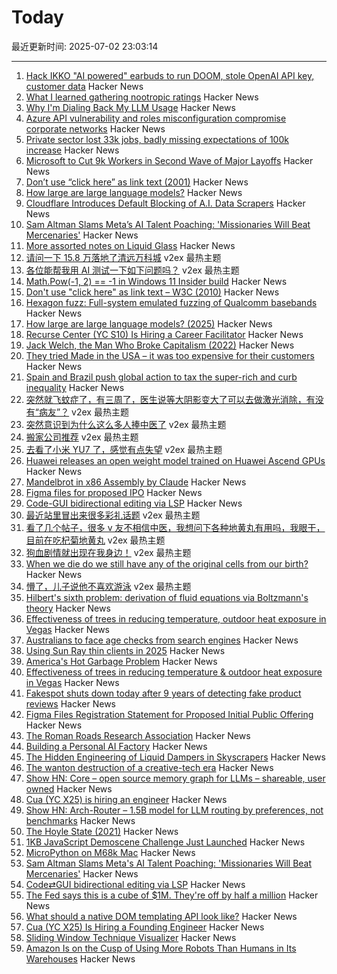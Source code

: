 # Today

最近更新时间: 2025-07-02 23:03:14

--- 
1. [Hack IKKO "AI powered" earbuds to run DOOM, stole OpenAI API key, customer data](https://blog.mgdproductions.com/ikko-activebuds/) Hacker News
2. [What I learned gathering nootropic ratings](https://troof.blog/posts/nootropics/) Hacker News
3. [Why I'm Dialing Back My LLM Usage](https://zed.dev/blog/dialing-back-my-llm-usage-with-alberto-fortin) Hacker News
4. [Azure API vulnerability and roles misconfiguration compromise corporate networks](https://www.token.security/blog/azures-role-roulette-how-over-privileged-roles-and-api-vulnerabilities-expose-enterprise-networks) Hacker News
5. [Private sector lost 33k jobs, badly missing expectations of 100k increase](https://www.cnbc.com/2025/07/02/adp-jobs-report-june-2025.html) Hacker News
6. [Microsoft to Cut 9k Workers in Second Wave of Major Layoffs](https://www.bloomberg.com/news/articles/2025-07-02/microsoft-to-cut-9-000-workers-in-second-wave-of-major-layoffs) Hacker News
7. [Don’t use “click here” as link text (2001)](https://www.w3.org/QA/Tips/noClickHere) Hacker News
8. [How large are large language models?](https://gist.github.com/rain-1/cf0419958250d15893d8873682492c3e) Hacker News
9. [Cloudflare Introduces Default Blocking of A.I. Data Scrapers](https://www.nytimes.com/2025/07/01/technology/cloudflare-ai-data.html) Hacker News
10. [Sam Altman Slams Meta’s AI Talent Poaching: 'Missionaries Will Beat Mercenaries'](https://www.wired.com/story/sam-altman-meta-ai-talent-poaching-spree-leaked-messages/) Hacker News
11. [More assorted notes on Liquid Glass](https://morrick.me/archives/10068) Hacker News
12. [请问一下 15.8 万落地了清远万科城](https://www.v2ex.com/t/1142503) v2ex 最热主题
13. [各位能帮我用 AI 测试一下如下问题吗？](https://www.v2ex.com/t/1142428) v2ex 最热主题
14. [Math.Pow(-1, 2) == -1 in Windows 11 Insider build](https://github.com/dotnet/runtime/issues/117233) Hacker News
15. [Don't use "click here" as link text – W3C (2010)](https://www.w3.org/QA/Tips/noClickHere) Hacker News
16. [Hexagon fuzz: Full-system emulated fuzzing of Qualcomm basebands](https://www.srlabs.de/blog-post/hexagon-fuzz-full-system-emulated-fuzzing-of-qualcomm-basebands) Hacker News
17. [How large are large language models? (2025)](https://gist.github.com/rain-1/cf0419958250d15893d8873682492c3e) Hacker News
18. [Recurse Center (YC S10) Is Hiring a Career Facilitator](https://recurse.notion.site/Career-Facilitator-22300db231b580ba9190df9d5e480080) Hacker News
19. [Jack Welch, the Man Who Broke Capitalism (2022)](https://www.forbes.com/sites/kylewestaway/2022/05/31/jack-welch-the-man-who-broke-capitalism/) Hacker News
20. [They tried Made in the USA – it was too expensive for their customers](https://www.reuters.com/business/they-tried-made-usa-it-was-too-expensive-their-customers-2025-07-02/) Hacker News
21. [Spain and Brazil push global action to tax the super-rich and curb inequality](https://news.un.org/en/story/2025/07/1165146) Hacker News
22. [突然就飞蚊症了，有三周了，医生说等大阴影变大了可以去做激光消除，有没有“病友”？](https://www.v2ex.com/t/1142436) v2ex 最热主题
23. [突然意识到为什么这么多人捧中医了](https://www.v2ex.com/t/1142410) v2ex 最热主题
24. [搬家公司推荐](https://www.v2ex.com/t/1142384) v2ex 最热主题
25. [去看了小米 YU7 了，感觉有点失望](https://www.v2ex.com/t/1142380) v2ex 最热主题
26. [Huawei releases an open weight model trained on Huawei Ascend GPUs](https://arxiv.org/abs/2505.21411) Hacker News
27. [Mandelbrot in x86 Assembly by Claude](https://simonwillison.net/2025/Jul/2/mandelbrot-in-x86-assembly-by-claude/) Hacker News
28. [Figma files for proposed IPO](https://www.figma.com/blog/s1-public/) Hacker News
29. [Code-GUI bidirectional editing via LSP](https://jamesbvaughan.com/bidirectional-editing/) Hacker News
30. [最近站里冒出来很多彩礼话题](https://www.v2ex.com/t/1142391) v2ex 最热主题
31. [看了几个帖子，很多 v 友不相信中医，我想问下各种地黄丸有用吗，我眼干，目前在吃杞菊地黄丸](https://www.v2ex.com/t/1142383) v2ex 最热主题
32. [狗血剧情就出现在我身边！](https://www.v2ex.com/t/1142368) v2ex 最热主题
33. [When we die do we still have any of the original cells from our birth?](https://www.quora.com/When-we-die-do-we-still-have-any-of-the-original-cells-from-our-birth) Hacker News
34. [懵了，儿子说他不喜欢游泳](https://www.v2ex.com/t/1142395) v2ex 最热主题
35. [Hilbert's sixth problem: derivation of fluid equations via Boltzmann's theory](https://arxiv.org/abs/2503.01800) Hacker News
36. [Effectiveness of trees in reducing temperature, outdoor heat exposure in Vegas](https://iopscience.iop.org/article/10.1088/2752-5295/ade17d) Hacker News
37. [Australians to face age checks from search engines](https://ia.acs.org.au/article/2025/australians-to-face-age-checks-from-search-engines.html) Hacker News
38. [Using Sun Ray thin clients in 2025](https://catstret.ch/202506/sun-ray-shenanigans/) Hacker News
39. [America's Hot Garbage Problem](https://www.bloomberg.com/graphics/2025-america-hot-garbage-problem-toxic-landfills) Hacker News
40. [Effectiveness of trees in reducing temperature & outdoor heat exposure in Vegas](https://iopscience.iop.org/article/10.1088/2752-5295/ade17d) Hacker News
41. [Fakespot shuts down today after 9 years of detecting fake product reviews](https://blog.truestar.pro/fakespot-shuts-down/) Hacker News
42. [Figma Files Registration Statement for Proposed Initial Public Offering](https://www.figma.com/blog/s1-public/) Hacker News
43. [The Roman Roads Research Association](https://www.romanroads.org/) Hacker News
44. [Building a Personal AI Factory](https://www.john-rush.com/posts/ai-20250701.html) Hacker News
45. [The Hidden Engineering of Liquid Dampers in Skyscrapers](https://practical.engineering/blog/2025/7/1/the-hidden-engineering-of-liquid-dampers-in-skyscrapers) Hacker News
46. [The wanton destruction of a creative-tech era](https://blog.greg.technology/2025/06/30/fastly.html) Hacker News
47. [Show HN: Core – open source memory graph for LLMs – shareable, user owned](https://github.com/RedPlanetHQ/core) Hacker News
48. [Cua (YC X25) is hiring an engineer](https://www.ycombinator.com/companies/cua/jobs/dIskIB1-founding-engineer-cua-yc-x25) Hacker News
49. [Show HN: Arch-Router – 1.5B model for LLM routing by preferences, not benchmarks](https://news.ycombinator.com/item?id=44436031) Hacker News
50. [The Hoyle State (2021)](https://johncarlosbaez.wordpress.com/2021/02/04/the-hoyle-state/) Hacker News
51. [1KB JavaScript Demoscene Challenge Just Launched](https://news.ycombinator.com/item?id=44436838) Hacker News
52. [MicroPython on M68k Mac](https://social.afront.org/@stylus/114749858767978151) Hacker News
53. [Sam Altman Slams Meta's AI Talent Poaching: 'Missionaries Will Beat Mercenaries'](https://www.wired.com/story/sam-altman-meta-ai-talent-poaching-spree-leaked-messages/) Hacker News
54. [Code⇄GUI bidirectional editing via LSP](https://jamesbvaughan.com/bidirectional-editing/) Hacker News
55. [The Fed says this is a cube of $1M. They're off by half a million](https://calvin.sh/blog/fed-lie/) Hacker News
56. [What should a native DOM templating API look like?](https://justinfagnani.com/2025/06/30/what-should-a-dom-templating-api-look-like/) Hacker News
57. [Cua (YC X25) Is Hiring a Founding Engineer](https://www.ycombinator.com/companies/cua/jobs/dIskIB1-founding-engineer-cua-yc-x25) Hacker News
58. [Sliding Window Technique Visualizer](https://sliding-window-visualizer-bryanneumann.replit.app/) Hacker News
59. [Amazon Is on the Cusp of Using More Robots Than Humans in Its Warehouses](https://www.wsj.com/tech/amazon-warehouse-robots-automation-942b814f) Hacker News
